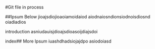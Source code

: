 #Git file in process

##Ipsum Below
jioajsdiojioaoiamoidaiod
aiodnaiosndionsiodnoisdiosnd
oiadiadios 

introduction
asniudauisjdioajsdioasoijdiajsdoi

index## More Ipsum
iuashdhadsiojajdpo
asiodoiasd
